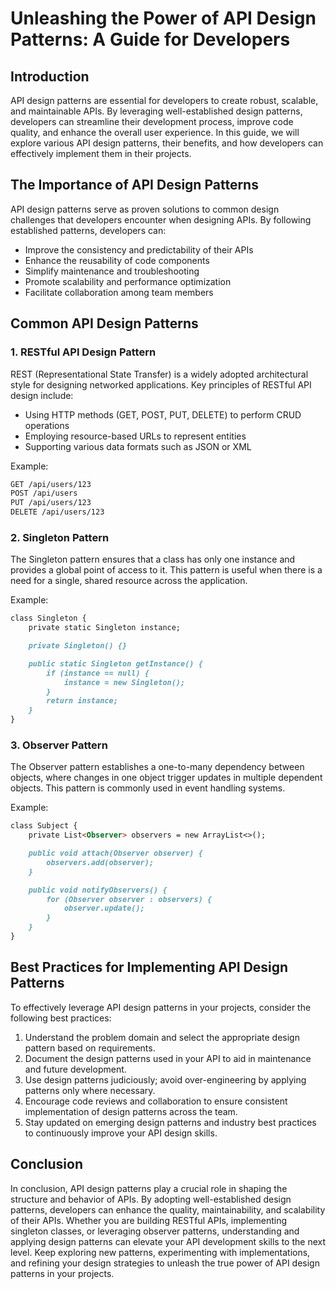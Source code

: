 # Unleashing the Power of API Design Patterns: A Guide for Developers

## Introduction

API design patterns are essential for developers to create robust, scalable, and maintainable APIs. By leveraging well-established design patterns, developers can streamline their development process, improve code quality, and enhance the overall user experience. In this guide, we will explore various API design patterns, their benefits, and how developers can effectively implement them in their projects.

## The Importance of API Design Patterns

API design patterns serve as proven solutions to common design challenges that developers encounter when designing APIs. By following established patterns, developers can:

- Improve the consistency and predictability of their APIs
- Enhance the reusability of code components
- Simplify maintenance and troubleshooting
- Promote scalability and performance optimization
- Facilitate collaboration among team members

## Common API Design Patterns

### 1. RESTful API Design Pattern

REST (Representational State Transfer) is a widely adopted architectural style for designing networked applications. Key principles of RESTful API design include:

- Using HTTP methods (GET, POST, PUT, DELETE) to perform CRUD operations
- Employing resource-based URLs to represent entities
- Supporting various data formats such as JSON or XML

Example:
```markdown
GET /api/users/123
POST /api/users
PUT /api/users/123
DELETE /api/users/123
```

### 2. Singleton Pattern

The Singleton pattern ensures that a class has only one instance and provides a global point of access to it. This pattern is useful when there is a need for a single, shared resource across the application.

Example:
```markdown
class Singleton {
    private static Singleton instance;

    private Singleton() {}

    public static Singleton getInstance() {
        if (instance == null) {
            instance = new Singleton();
        }
        return instance;
    }
}
```

### 3. Observer Pattern

The Observer pattern establishes a one-to-many dependency between objects, where changes in one object trigger updates in multiple dependent objects. This pattern is commonly used in event handling systems.

Example:
```markdown
class Subject {
    private List<Observer> observers = new ArrayList<>();

    public void attach(Observer observer) {
        observers.add(observer);
    }

    public void notifyObservers() {
        for (Observer observer : observers) {
            observer.update();
        }
    }
}
```

## Best Practices for Implementing API Design Patterns

To effectively leverage API design patterns in your projects, consider the following best practices:

1. Understand the problem domain and select the appropriate design pattern based on requirements.
2. Document the design patterns used in your API to aid in maintenance and future development.
3. Use design patterns judiciously; avoid over-engineering by applying patterns only where necessary.
4. Encourage code reviews and collaboration to ensure consistent implementation of design patterns across the team.
5. Stay updated on emerging design patterns and industry best practices to continuously improve your API design skills.

## Conclusion

In conclusion, API design patterns play a crucial role in shaping the structure and behavior of APIs. By adopting well-established design patterns, developers can enhance the quality, maintainability, and scalability of their APIs. Whether you are building RESTful APIs, implementing singleton classes, or leveraging observer patterns, understanding and applying design patterns can elevate your API development skills to the next level. Keep exploring new patterns, experimenting with implementations, and refining your design strategies to unleash the true power of API design patterns in your projects.